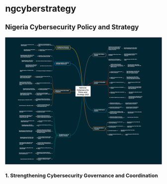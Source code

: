 # ngcyberstrategy
## Nigeria Cybersecurity Policy and Strategy
![Alt Text](https://github.com/passwordng/ngcyberstrategy/blob/main/res/ncsp1.png)
### 1. Strengthening Cybersecurity Governance and Coordination

